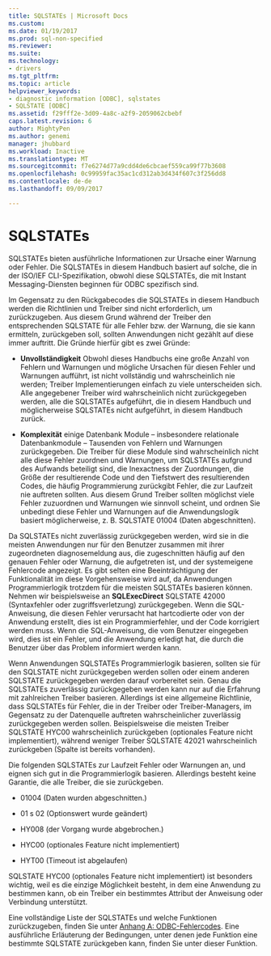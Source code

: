 ```yaml
---
title: SQLSTATEs | Microsoft Docs
ms.custom: 
ms.date: 01/19/2017
ms.prod: sql-non-specified
ms.reviewer: 
ms.suite: 
ms.technology:
- drivers
ms.tgt_pltfrm: 
ms.topic: article
helpviewer_keywords:
- diagnostic information [ODBC], sqlstates
- SQLSTATE [ODBC]
ms.assetid: f29fff2e-3d09-4a8c-a2f9-2059062cbebf
caps.latest.revision: 6
author: MightyPen
ms.author: genemi
manager: jhubbard
ms.workload: Inactive
ms.translationtype: MT
ms.sourcegitcommit: f7e6274d77a9cdd4de6cbcaef559ca99f77b3608
ms.openlocfilehash: 0c99959fac35ac1cd312ab3d434f607c3f256dd8
ms.contentlocale: de-de
ms.lasthandoff: 09/09/2017

---
```

# <a name="sqlstates"></a>SQLSTATEs
SQLSTATEs bieten ausführliche Informationen zur Ursache einer Warnung oder Fehler. Die SQLSTATEs in diesem Handbuch basiert auf solche, die in der ISO/IEF CLI-Spezifikation, obwohl diese SQLSTATEs, die mit Instant Messaging-Diensten beginnen für ODBC spezifisch sind.  
  
 Im Gegensatz zu den Rückgabecodes die SQLSTATEs in diesem Handbuch werden die Richtlinien und Treiber sind nicht erforderlich, um zurückzugeben. Aus diesem Grund während der Treiber den entsprechenden SQLSTATE für alle Fehler bzw. der Warnung, die sie kann ermitteln, zurückgeben soll, sollten Anwendungen nicht gezählt auf diese immer auftritt. Die Gründe hierfür gibt es zwei Gründe:  
  
-   **Unvollständigkeit** Obwohl dieses Handbuchs eine große Anzahl von Fehlern und Warnungen und mögliche Ursachen für diesen Fehler und Warnungen aufführt, ist nicht vollständig und wahrscheinlich nie werden; Treiber Implementierungen einfach zu viele unterscheiden sich. Alle angegebener Treiber wird wahrscheinlich nicht zurückgegeben werden, alle die SQLSTATEs aufgeführt, die in diesem Handbuch und möglicherweise SQLSTATEs nicht aufgeführt, in diesem Handbuch zurück.  
  
-   **Komplexität** einige Datenbank Module – insbesondere relationale Datenbankmodule – Tausenden von Fehlern und Warnungen zurückgegeben. Die Treiber für diese Module sind wahrscheinlich nicht alle diese Fehler zuordnen und Warnungen, um SQLSTATEs aufgrund des Aufwands beteiligt sind, die Inexactness der Zuordnungen, die Größe der resultierende Code und den Tiefstwert des resultierenden Codes, die häufig Programmierung zurückgibt Fehler, die zur Laufzeit nie auftreten sollten. Aus diesem Grund Treiber sollten möglichst viele Fehler zuzuordnen und Warnungen wie sinnvoll scheint, und ordnen Sie unbedingt diese Fehler und Warnungen auf die Anwendungslogik basiert möglicherweise, z. B. SQLSTATE 01004 (Daten abgeschnitten).  
  
 Da SQLSTATEs nicht zuverlässig zurückgegeben werden, wird sie in die meisten Anwendungen nur für den Benutzer zusammen mit ihrer zugeordneten diagnosemeldung aus, die zugeschnitten häufig auf den genauen Fehler oder Warnung, die aufgetreten ist, und der systemeigene Fehlercode angezeigt. Es gibt selten eine Beeinträchtigung der Funktionalität im diese Vorgehensweise wird auf, da Anwendungen Programmierlogik trotzdem für die meisten SQLSTATEs basieren können. Nehmen wir beispielsweise an **SQLExecDirect** SQLSTATE 42000 (Syntaxfehler oder zugriffsverletzung) zurückgegeben. Wenn die SQL-Anweisung, die diesen Fehler verursacht hat hartcodierte oder von der Anwendung erstellt, dies ist ein Programmierfehler, und der Code korrigiert werden muss. Wenn die SQL-Anweisung, die vom Benutzer eingegeben wird, dies ist ein Fehler, und die Anwendung erledigt hat, die durch die Benutzer über das Problem informiert werden kann.  
  
 Wenn Anwendungen SQLSTATEs Programmierlogik basieren, sollten sie für den SQLSTATE nicht zurückgegeben werden sollen oder einem anderen SQLSTATE zurückgegeben werden darauf vorbereitet sein. Genau die SQLSTATEs zuverlässig zurückgegeben werden kann nur auf die Erfahrung mit zahlreichen Treiber basieren. Allerdings ist eine allgemeine Richtlinie, dass SQLSTATEs für Fehler, die in der Treiber oder Treiber-Managers, im Gegensatz zu der Datenquelle auftreten wahrscheinlicher zuverlässig zurückgegeben werden sollen. Beispielsweise die meisten Treiber SQLSTATE HYC00 wahrscheinlich zurückgeben (optionales Feature nicht implementiert), während weniger Treiber SQLSTATE 42021 wahrscheinlich zurückgeben (Spalte ist bereits vorhanden).  
  
 Die folgenden SQLSTATEs zur Laufzeit Fehler oder Warnungen an, und eignen sich gut in die Programmierlogik basieren. Allerdings besteht keine Garantie, die alle Treiber, die sie zurückgeben.  
  
-   01004 (Daten wurden abgeschnitten.)  
  
-   01 s 02 (Optionswert wurde geändert)  
  
-   HY008 (der Vorgang wurde abgebrochen.)  
  
-   HYC00 (optionales Feature nicht implementiert)  
  
-   HYT00 (Timeout ist abgelaufen)  
  
 SQLSTATE HYC00 (optionales Feature nicht implementiert) ist besonders wichtig, weil es die einzige Möglichkeit besteht, in dem eine Anwendung zu bestimmen kann, ob ein Treiber ein bestimmtes Attribut der Anweisung oder Verbindung unterstützt.  
  
 Eine vollständige Liste der SQLSTATEs und welche Funktionen zurückzugeben, finden Sie unter [Anhang A: ODBC-Fehlercodes](../../../odbc/reference/appendixes/appendix-a-odbc-error-codes.md). Eine ausführliche Erläuterung der Bedingungen, unter denen jede Funktion eine bestimmte SQLSTATE zurückgeben kann, finden Sie unter dieser Funktion.

